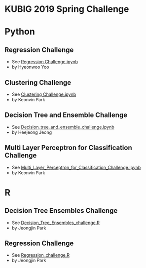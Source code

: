 # KUBIG 2019 Spring Challenge

# Python

## Regression Challenge

- See [Regression Challenge.ipynb](https://github.com/KU-BIG/KUBIG_2019_Spring/blob/master/challenge/python/Regression_challenge.ipynb)
- by Hyeonwoo Yoo

## Clustering Challenge

- See [Clustering Challenge.ipynb](https://github.com/KU-BIG/KUBIG_2019_Spring/blob/master/challenge/python/Clustering_challenge.ipynb)
- by Keonvin Park

## Decision Tree and Ensemble Challenge

- See [Decision_tree_and_ensemble_challenge.ipynb](https://github.com/KU-BIG/KUBIG_2019_Spring/blob/master/challenge/python/Decision_tree_and_ensemble_challenge.ipynb)
- by Heejeong Jeong

## Multi Layer Perceptron for Classification Challenge

- See [Multi_Layer_Perceptron_for_Classification_Challenge.ipynb](https://github.com/KU-BIG/KUBIG_2019_Spring/blob/master/challenge/python/Multi_Layer_Perceptron_for_Classification_Challenge.ipynb)
- by Keonvin Park

# R

## Decision Tree Ensembles Challenge

- See [Decision_Tree_Ensembles_challenge.R](https://github.com/KU-BIG/KUBIG_2019_Spring/blob/master/challenge/r/Decision_Tree_Ensembles_challenge.R)
- by Jeongjin Park

## Regression Challenge

- See [Regression_challenge.R](https://github.com/KU-BIG/KUBIG_2019_Spring/blob/master/challenge/r/Regression_challenge.R)
- by Jeongjin Park




